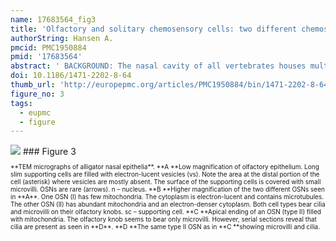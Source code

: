 ```yaml
---
name: 17683564_fig3
title: 'Olfactory and solitary chemosensory cells: two different chemosensory systems in the nasal cavity of the American alligator, Alligator mississippiensis.'
authorString: Hansen A.
pmcid: PMC1950884
pmid: '17683564'
abstract: ' BACKGROUND: The nasal cavity of all vertebrates houses multiple chemosensors, either innervated by the Ist (olfactory) or the Vth (trigeminal) cranial nerve. Various types of receptor cells are present, either segregated in different compartments (e.g. in rodents) or mingled in one epithelium (e.g. fish). In addition, solitary chemosensory cells have been reported for several species. Alligators which seek their prey both above and under water have only one nasal compartment. Information about their olfactory epithelium is limited. Since alligators seem to detect both volatile and water-soluble odour cues, I tested whether different sensory cell types are present in the olfactory epithelium. RESULTS: Electron microscopy and immunocytochemistry were used to examine the sensory epithelium of the nasal cavity of the American alligator. Almost the entire nasal cavity is lined with olfactory (sensory) epithelium. Two types of olfactory sensory neurons are present. Both types bear cilia as well as microvilli at their apical endings and express the typical markers for olfactory neurons. The density of these olfactory neurons varies along the nasal cavity. In addition, solitary chemosensory cells innervated by trigeminal nerve fibres, are intermingled with olfactory sensory neurons. Solitary chemosensory cells express components of the PLC-transduction cascade found in solitary chemosensory cells in rodents. CONCLUSION: The nasal cavity of the American alligator contains two different chemosensory systems incorporated in the same sensory epithelium: the olfactory system proper and solitary chemosensory cells. The olfactory system contains two morphological distinct types of ciliated olfactory receptor neurons.'
doi: 10.1186/1471-2202-8-64
thumb_url: 'http://europepmc.org/articles/PMC1950884/bin/1471-2202-8-64-3.gif'
figure_no: 3
tags:
  - eupmc
  - figure
---
```

<img src='http://europepmc.org/articles/PMC1950884/bin/1471-2202-8-64-3.jpg' style='max-height: 300px'>
### Figure 3
<p style='font-size: 10px;'>**TEM micrographs of alligator nasal epithelia**. **A **Low magnification of olfactory epithelium. Long slim supporting cells are filled with electron-lucent vesicles (vs). Note the area at the distal portion of the cell (asterisk) where vesicles are mostly absent. The surface of the supporting cells is covered with small microvilli. OSNs are rare (arrows). n – nucleus. **B **Higher magnification of the two different OSNs seen in **A**. One OSN (I) has few mitochondria. The cytoplasm is electron-lucent and contains microtubules. The other OSN (II) has abundant mitochondria and an electron-denser cytoplasm. Both cell types bear cilia and microvilli on their olfactory knobs. sc – supporting cell. **C **Apical ending of an OSN (type II) filled with mitochondria. The olfactory knob seems to bear only microvilli. However, serial sections reveal that cilia are present as seen in **D**. **D **The same type II OSN as in **C **showing microvilli and cilia.</p>